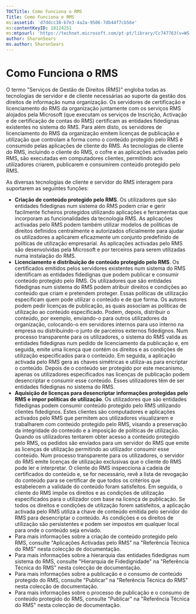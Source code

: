 ```yaml
---
TOCTitle: Como Funciona o RMS
Title: Como Funciona o RMS
ms:assetid: 'd7ddcc38-b7e3-4a2a-9506-7db44f7cb56e'
ms:contentKeyID: 18124251
ms:mtpsurl: 'https://technet.microsoft.com/pt-pt/library/Cc747763(v=WS.10)'
author: SharonSears
ms.author: SharonSears
---
```


Como Funciona o RMS
===================

O termo "Serviços de Gestão de Direitos (RMS)" engloba todas as tecnologias de servidor e de cliente necessárias ao suporte da gestão dos direitos de informação numa organização. Os servidores de certificação e licenciamento do RMS da organização juntamente com os serviços RMS alojados pela Microsoft (que executam os serviços de Inscrição, Activação e de certificação de contas do RMS) certificam as entidades fidedignas existentes no sistema do RMS. Para além disto, os servidores de licenciamento do RMS da organização emitem licenças de publicação e utilização que controlam a forma como o conteúdo protegido pelo RMS é consumido pelas aplicações de cliente do RMS. As tecnologias de cliente do RMS, incluindo o cliente do RMS, o cofre e as aplicações activadas pelo RMS, são executadas em computadores clientes, permitindo aos utilizadores criarem, publicarem e consumirem conteúdo protegido pelo RMS.

As diversas tecnologias de cliente e servidor do RMS interagem para suportarem as seguintes funções:

-   **Criação de conteúdo protegido pelo RMS**. Os utilizadores que são entidades fidedignas num sistema do RMS podem criar e gerir facilmente ficheiros protegidos utilizando aplicações e ferramentas que incorporam as funcionalidades da tecnologia RMS. As aplicações activadas pelo RMS podem também utilizar modelos de políticas de direitos definidos centralmente e autorizados oficialmente para ajudar os utilizadores a aplicarem eficazmente um conjunto predefinido de políticas de utilização empresarial. As aplicações activadas pelo RMS são desenvolvidas pela Microsoft e por terceiros para serem utilizadas numa instalação do RMS.
-   **Licenciamento e distribuição de conteúdo protegido pelo RMS**. Os certificados emitidos pelos servidores existentes num sistema do RMS identificam as entidades fidedignas que podem publicar e consumir conteúdo protegido pelo RMS. Os utilizadores que são entidades fidedignas num sistema do RMS podem atribuir direitos e condições ao conteúdo que criam e pretendem proteger. Essas políticas de utilização especificam quem pode utilizar o conteúdo e de que forma. Os autores podem pedir licenças de publicação, as quais associam as políticas de utilização ao conteúdo especificado. Podem, depois, distribuir o conteúdo, por exemplo, enviando-o para outros utilizadores da organização, colocando-o em servidores internos para uso interno na empresa ou distribuindo-o junto de parceiros externos fidedignos.
    Num processo transparente para os utilizadores, o sistema do RMS valida as entidades fidedignas num pedido de licenciamento da publicação e, em seguida, emite uma licença que contém os direitos e as condições de utilização especificados para o conteúdo. Em seguida, a aplicação activada pelo RMS gera as chaves simétricas e utiliza-as para encriptar o conteúdo. Depois de o conteúdo ser protegido por este mecanismo, apenas os utilizadores especificados nas licenças de publicação podem desencriptar e consumir esse conteúdo. Esses utilizadores têm de ser entidades fidedignas no sistema do RMS.
-   **Aquisição de licenças para desencriptar informações protegidas pelo RMS e impor políticas de utilização**. Os utilizadores que são entidades fidedignas podem consumir conteúdo protegido pelo RMS utilizando clientes fidedignos. Estes clientes são computadores e aplicações activados pelo RMS que permitem aos utilizadores visualizarem e trabalharem com conteúdo protegido pelo RMS, visando a preservação da integridade do conteúdo e a imposição de políticas de utilização. Quando os utilizadores tentarem obter acesso a conteúdo protegido pelo RMS, os pedidos são enviados para um servidor do RMS que emite as licenças de utilização permitindo ao utilizador consumir esse conteúdo.
    Num processo transparente para os utilizadores, o servidor do RMS emite licenças de utilização exclusivas que o cliente do RMS pode ler e interpretar. O cliente do RMS inspecciona a cadeia de certificados do conteúdo e, se for necessário, revê a lista de revogação do conteúdo para se certificar de que todos os critérios que estabelecem a validade do conteúdo foram satisfeitos. Em seguida, o cliente do RMS impõe os direitos e as condições de utilização especificados para o utilizador com base na licença de publicação. Se todos os direitos e condições de utilização forem satisfeitos, a aplicação activada pelo RMS utiliza a chave de conteúdo emitida pelo servidor do RMS para desencriptar o conteúdo. As condições e os direitos de utilização são persistentes e podem ser impostos em qualquer local para onde o conteúdo seja enviado.
-   Para mais informações sobre a criação de conteúdo protegido pelo RMS, consulte "Aplicações Activadas pelo RMS" na "Referência Técnica do RMS" nesta colecção de documentação.
-   Para mais informações sobre a hierarquia das entidades fidedignas num sistema do RMS, consulte "Hierarquia de Fidedignidade" na "Referência Técnica do RMS" nesta colecção de documentação.
-   Para mais informações sobre a publicação e o consumo de conteúdo protegido do RMS, consulte "Publicar" na "Referência Técnica do RMS" nesta colecção de documentação.
-   Para mais informações sobre o processo de publicação e o consumo de conteúdo protegido do RMS, consulte "Publicar" na "Referência Técnica do RMS" nesta colecção de documentação.
